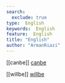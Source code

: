 ```yaml
---
search:
  exclude: true
type:  English
keywords:  English
feature:  English
title: "English"
author: "ArmanRiazi"
---
```


[[canbe]]
[canbe](canbe.md)

[[willbe]]
[willbe](willbe.md)